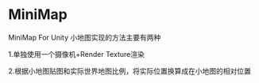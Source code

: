 # MiniMap
MiniMap For Unity
小地图实现的方法主要有两种

1.单独使用一个摄像机+Render Texture渲染

2.根据小地图贴图和实际世界地图比例，将实际位置换算成在小地图的相对位置

